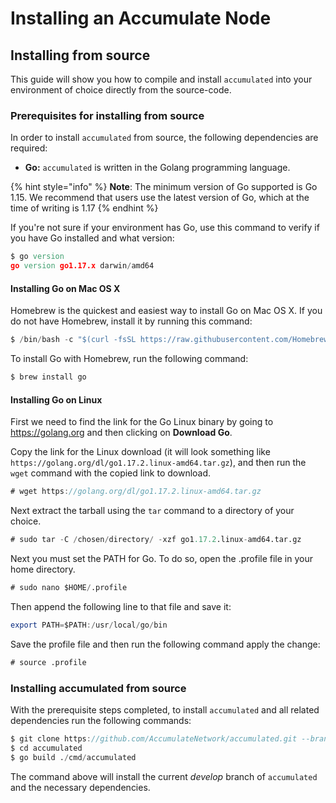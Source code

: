 # Installing an Accumulate Node

## Installing from source

This guide will show you how to compile and install  `accumulated` into your environment of choice directly from the source-code.


### Prerequisites for installing from source

In order to install `accumulated` from source, the following dependencies are required:

* **Go:** `accumulated` is written in the Golang programming language.&#x20;

{% hint style="info" %}
**Note**: The minimum version of Go supported is Go 1.15. We recommend that users use the latest version of Go, which at the time of writing is  1.17
{% endhint %}

If you're not sure if your environment has Go, use this command to verify if you have Go installed and what version:

```d
$ go version
go version go1.17.x darwin/amd64
```

####

#### Installing Go on Mac OS X

Homebrew is the quickest and easiest way to install Go on Mac OS X. If you do not have Homebrew, install it by running this command:

```d
$ /bin/bash -c "$(curl -fsSL https://raw.githubusercontent.com/Homebrew/install/HEAD/install.sh)"
```



To install Go with Homebrew, run the following command:

```d
$ brew install go
```



#### Installing Go on Linux

First we need to find the link for the Go Linux binary by going to https://golang.org and then clicking on **Download Go**.

Copy the link for the Linux download (it will look something like `https://golang.org/dl/go1.17.2.linux-amd64.tar.gz`), and then run the `wget` command with the copied link to download.

```d
# wget https://golang.org/dl/go1.17.2.linux-amd64.tar.gz
```

Next extract the tarball using the `tar` command to a directory of your choice.
```d
# sudo tar -C /chosen/directory/ -xzf go1.17.2.linux-amd64.tar.gz
```

Next you must set the PATH for Go. To do so, open the .profile file in your home directory. 

```d
# sudo nano $HOME/.profile
```

Then append the following line to that file and save it:
```d
export PATH=$PATH:/usr/local/go/bin
```

Save the profile file and then run the following command apply the change:
```d
# source .profile
```



### Installing accumulated from source

With the prerequisite steps completed, to install `accumulated` and all related dependencies run the following commands:    &#x20;

```d
$ git clone https://github.com/AccumulateNetwork/accumulated.git --branch develop
$ cd accumulated
$ go build ./cmd/accumulated

```


The command above will install the current _develop_ branch of `accumulated` and the necessary dependencies.&#x20;

\
&#x20;        &#x20;
